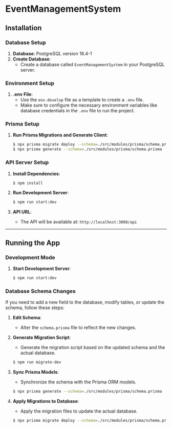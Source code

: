 
# EventManagementSystem

## Installation

### Database Setup
1. **Database**: PostgreSQL version 16.4-1
2. **Create Database**: 
   - Create a database called `EventManagementSystem` in your PostgreSQL server.
  
### Environment Setup
1. **.env File**:
   - Use the `env.develop` file as a template to create a `.env` file.
   - Make sure to configure the necessary environment variables like database credentials in the `.env` file to run the project.

### Prisma Setup
1. **Run Prisma Migrations and Generate Client**:
   ```bash
   $ npx prisma migrate deploy --schema=./src/modules/prisma/schema.prisma
   $ npx prisma generate --schema=./src/modules/prisma/schema.prisma
   ```

### API Server Setup
1. **Install Dependencies**:
   ```bash
   $ npm install
   ```
2. **Run Development Server**:
   ```bash
   $ npm run start:dev
   ```

3. **API URL**:
   - The API will be available at: `http://localhost:3000/api`

---

## Running the App

### Development Mode
1. **Start Development Server**:
   ```bash
   $ npm run start:dev
   ```

### Database Schema Changes
If you need to add a new field to the database, modify tables, or update the schema, follow these steps:

1. **Edit Schema**:
   - Alter the `schema.prisma` file to reflect the new changes.

2. **Generate Migration Script**:
   - Generate the migration script based on the updated schema and the actual database.
   ```bash
   $ npm run migrate-dev
   ```

3. **Sync Prisma Models**:
   - Synchronize the schema with the Prisma ORM models.
   ```bash
   $ npx prisma generate --schema=./src/modules/prisma/schema.prisma
   ```

4. **Apply Migrations to Database**:
   - Apply the migration files to update the actual database.
   ```bash
   $ npx prisma migrate deploy --schema=./src/modules/prisma/schema.prisma
